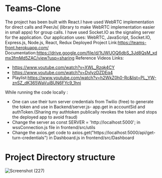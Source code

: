 # Teams-Clone
The project has been built with React.I have used WebRTC implementation for
direct calls and PeerJs( (library to make WebRTC implementation easier in small apps) for
group calls. I have used Socket.IO as the signaling server for the application.
Our application uses: WebRTC, JavaScript, Socket.IO, Express.js, Node.js, React,
Redux
Deployed Project Link:https://teams-front.herokuapp.com/
Documentation:https://drive.google.com/file/d/1tJWUOQ6dbS_3Jd8QsM_xdmx3fmMd5ZAC/view?usp=sharing
Reference Videos Links:
* https://www.youtube.com/watch?v=XWL_Rzqk4CY
* https://www.youtube.com/watch?v=DvlyzDZDEq4
* Playlist:https://www.youtube.com/watch?v=h2WkZ0h0-Rc&list=PL_YW-znSZ_dK365WaVuiBUN6FYc9_1hni

While running the code locally :
* One can use their turn server credentials from Twilio (free) to generate the token and use in Backend/server.js- app.get in accountSid and authToken.(Sharing my authtoken publically revokes the token and stops the deployed app to avoid fraud)
* Change the server as const SERVER = 'http://localhost:5000'; in wssConnection.js file in frontend/src/utils
* Change the axios.get code to axios.get("https://localhost:5000/api/get-turn-credentials") in Dashboard.js in frontend/src/Dashboard 

# Project Directory structure
![Screenshot (227)](https://user-images.githubusercontent.com/58565264/125444933-6de2acf5-113a-4c70-8a3b-dab27e127d26.png)
